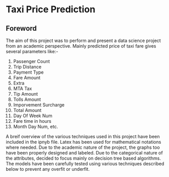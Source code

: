 # Taxi Price Prediction

## Foreword

The aim of this project was to perform and present a data science project from an academic perspective. Mainly predicted price of taxi fare gives several parameters like:- 
1.   Passenger Count
2.   Trip Distance
3.   Payment Type
4.   Fare Amount
5.   Extra
6.   MTA Tax
7.   Tip Amount
8.   Tolls Amount
9.   Imporvement Surcharge
10.  Total Amount
11.  Day Of Week Num
12.  Fare time in hours
13.  Month Day Num, etc.

A breif overview of the various techniques used in this project have been included in the ipnyb file. Latex has been used for mathematical notations where needed. Due to the academic nature of the project, the graphs too have been properly designed and labeled. Due to the categorical nature of the attributes, decided to focus mainly on decision tree based algorithms. The models have been carefully tested using various techniques described below to prevent any overfit or underfit. 

